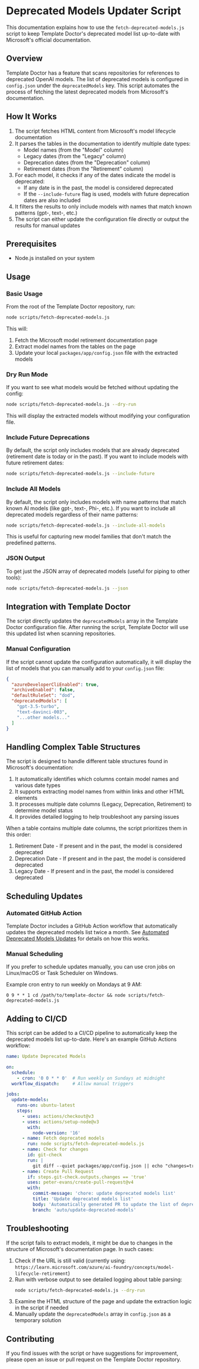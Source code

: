 # Deprecated Models Updater Script

This documentation explains how to use the `fetch-deprecated-models.js` script to keep Template Doctor's deprecated model list up-to-date with Microsoft's official documentation.

## Overview

Template Doctor has a feature that scans repositories for references to deprecated OpenAI models. The list of deprecated models is configured in `config.json` under the `deprecatedModels` key. This script automates the process of fetching the latest deprecated models from Microsoft's documentation.

## How It Works

1. The script fetches HTML content from Microsoft's model lifecycle documentation
2. It parses the tables in the documentation to identify multiple date types:
   - Model names (from the "Model" column)
   - Legacy dates (from the "Legacy" column)
   - Deprecation dates (from the "Deprecation" column) 
   - Retirement dates (from the "Retirement" column)
3. For each model, it checks if any of the dates indicate the model is deprecated:
   - If any date is in the past, the model is considered deprecated
   - If the `--include-future` flag is used, models with future deprecation dates are also included
4. It filters the results to only include models with names that match known patterns (gpt-, text-, etc.)
5. The script can either update the configuration file directly or output the results for manual updates

## Prerequisites

- Node.js installed on your system

## Usage

### Basic Usage

From the root of the Template Doctor repository, run:

```bash
node scripts/fetch-deprecated-models.js
```

This will:
1. Fetch the Microsoft model retirement documentation page
2. Extract model names from the tables on the page
3. Update your local `packages/app/config.json` file with the extracted models

### Dry Run Mode

If you want to see what models would be fetched without updating the config:

```bash
node scripts/fetch-deprecated-models.js --dry-run
```

This will display the extracted models without modifying your configuration file.

### Include Future Deprecations

By default, the script only includes models that are already deprecated (retirement date is today or in the past). If you want to include models with future retirement dates:

```bash
node scripts/fetch-deprecated-models.js --include-future
```

### Include All Models

By default, the script only includes models with name patterns that match known AI models (like gpt-, text-, Phi-, etc.). If you want to include all deprecated models regardless of their name patterns:

```bash
node scripts/fetch-deprecated-models.js --include-all-models
```

This is useful for capturing new model families that don't match the predefined patterns.

### JSON Output

To get just the JSON array of deprecated models (useful for piping to other tools):

```bash
node scripts/fetch-deprecated-models.js --json
```

## Integration with Template Doctor

The script directly updates the `deprecatedModels` array in the Template Doctor configuration file. After running the script, Template Doctor will use this updated list when scanning repositories.

### Manual Configuration

If the script cannot update the configuration automatically, it will display the list of models that you can manually add to your `config.json` file:

```json
{
  "azureDeveloperCliEnabled": true,
  "archiveEnabled": false,
  "defaultRuleSet": "dod",
  "deprecatedModels": [
    "gpt-3.5-turbo",
    "text-davinci-003",
    "...other models..."
  ]
}
```

## Handling Complex Table Structures

The script is designed to handle different table structures found in Microsoft's documentation:

1. It automatically identifies which columns contain model names and various date types
2. It supports extracting model names from within links and other HTML elements
3. It processes multiple date columns (Legacy, Deprecation, Retirement) to determine model status
4. It provides detailed logging to help troubleshoot any parsing issues

When a table contains multiple date columns, the script prioritizes them in this order:
1. Retirement Date - If present and in the past, the model is considered deprecated
2. Deprecation Date - If present and in the past, the model is considered deprecated
3. Legacy Date - If present and in the past, the model is considered deprecated

## Scheduling Updates

### Automated GitHub Action

Template Doctor includes a GitHub Action workflow that automatically updates the deprecated models list twice a month. See [Automated Deprecated Models Updates](./AUTOMATED_DEPRECATED_MODELS.md) for details on how this works.

### Manual Scheduling

If you prefer to schedule updates manually, you can use cron jobs on Linux/macOS or Task Scheduler on Windows.

Example cron entry to run weekly on Mondays at 9 AM:

```
0 9 * * 1 cd /path/to/template-doctor && node scripts/fetch-deprecated-models.js
```

## Adding to CI/CD

This script can be added to a CI/CD pipeline to automatically keep the deprecated models list up-to-date. Here's an example GitHub Actions workflow:

```yaml
name: Update Deprecated Models

on:
  schedule:
    - cron: '0 0 * * 0'  # Run weekly on Sundays at midnight
  workflow_dispatch:     # Allow manual triggers

jobs:
  update-models:
    runs-on: ubuntu-latest
    steps:
      - uses: actions/checkout@v3
      - uses: actions/setup-node@v3
        with:
          node-version: '16'
      - name: Fetch deprecated models
        run: node scripts/fetch-deprecated-models.js
      - name: Check for changes
        id: git-check
        run: |
          git diff --quiet packages/app/config.json || echo "changes=true" >> $GITHUB_OUTPUT
      - name: Create Pull Request
        if: steps.git-check.outputs.changes == 'true'
        uses: peter-evans/create-pull-request@v4
        with:
          commit-message: 'chore: update deprecated models list'
          title: 'Update deprecated models list'
          body: 'Automatically generated PR to update the list of deprecated models from Microsoft documentation.'
          branch: 'auto/update-deprecated-models'
```

## Troubleshooting

If the script fails to extract models, it might be due to changes in the structure of Microsoft's documentation page. In such cases:

1. Check if the URL is still valid (currently using: `https://learn.microsoft.com/azure/ai-foundry/concepts/model-lifecycle-retirement`)
2. Run with verbose output to see detailed logging about table parsing:
   ```bash
   node scripts/fetch-deprecated-models.js --dry-run
   ```
3. Examine the HTML structure of the page and update the extraction logic in the script if needed
4. Manually update the `deprecatedModels` array in `config.json` as a temporary solution

## Contributing

If you find issues with the script or have suggestions for improvement, please open an issue or pull request on the Template Doctor repository.
